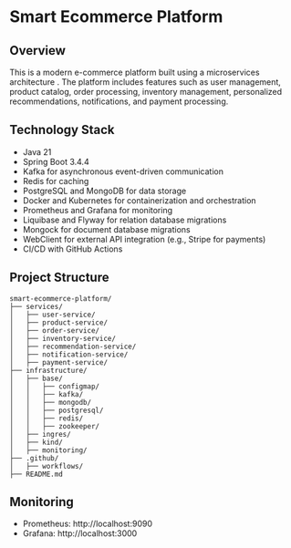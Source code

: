 # Smart Ecommerce Platform

## Overview
This is a modern e-commerce platform built using a microservices architecture . The platform includes features such as user management, product catalog, order processing, inventory management, personalized recommendations, notifications, and payment processing.

## Technology Stack
- Java 21
- Spring Boot 3.4.4
- Kafka for asynchronous event-driven communication
- Redis for caching
- PostgreSQL and MongoDB for data storage
- Docker and Kubernetes for containerization and orchestration
- Prometheus and Grafana for monitoring
- Liquibase and Flyway for relation database migrations
- Mongock for document database migrations
- WebClient for external API integration (e.g., Stripe for payments)
- CI/CD with GitHub Actions

## Project Structure
```plaintext
smart-ecommerce-platform/
├── services/
│   ├── user-service/
│   ├── product-service/
│   ├── order-service/
│   ├── inventory-service/
│   ├── recommendation-service/
│   ├── notification-service/
│   ├── payment-service/
├── infrastructure/
│   ├── base/
│   │   ├── configmap/
│   │   ├── kafka/
│   │   ├── mongodb/
│   │   ├── postgresql/
│   │   ├── redis/
│   │   ├── zookeeper/
│   ├── ingres/
│   ├── kind/
│   ├── monitoring/
├── .github/
│   ├── workflows/
├── README.md
```

## Monitoring
- Prometheus: http://localhost:9090
- Grafana: http://localhost:3000